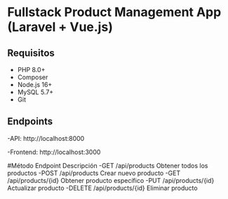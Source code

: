 # Fullstack Product Management App (Laravel + Vue.js)


## Requisitos

- PHP 8.0+
- Composer
- Node.js 16+
- MySQL 5.7+
- Git

## Endpoints

-API: http://localhost:8000

-Frontend: http://localhost:3000


#Método	Endpoint	Descripción
-GET	/api/products	Obtener todos los productos
-POST	/api/products	Crear nuevo producto
-GET	/api/products/{id}	Obtener producto específico
-PUT	/api/products/{id}	Actualizar producto
-DELETE	/api/products/{id}	Eliminar producto
